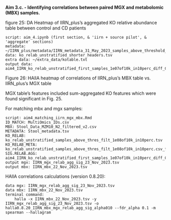 **Aim 3.c. - Identifying correlations between paired MGX and metabolomic (MBX) samples.**

figure 25: DA Heatmap of IIRN_plus’s aggregated KO relative abundance table between control and CD patients

	script: aim_4.ipynb (first section, & 'iirn + source pilot', & 'aggregate' sections)
	metadata: ~/IIRN_plus/metadata/IIRN_metadata_31_May_2023_samples_above_threshold_only.tsv
	data: ko_relab_unstratified_shorter_headers.tsv
	extra data: ~/extra_data/kotable.txt
	output data: aim4_IIRN_ko_relab_unstratified_first_samples_1e07of10k_in10perc_diff_CD_vs_ctl_in_lvl3.csv
	
Figure 26: HAllA heatmap of correlations of IIRN_plus’s MBX table vs. IIRN_plus’s MGX table

MGX table’s features included sum-aggregated KO features which were found significant in Fig. 25.

For matching mbx and mgx samples:

	script: aim4_matching_iirn_mgx_mbx.Rmd
	ID_MATCH: MultiOmics_IDs.csv
	MBX: Stool_Data_MZM10_N2_filtered_v2.csv
	METADATA: Stool_metadata.tsv
	KO_RELAB: ko_relab_unstratified_samples_above_thres_filt_1e08of10k_in10perc.tsv
	KO_RELAB_META: ko_relab_unstratified_samples_above_thres_filt_1e08of10k_in10perc.csv_feature.tsv
	SIG.RELAB.AGG: aim4_IIRN_ko_relab_unstratified_first_samples_1e07of10k_in10perc_diff_CD_vs_ctl_in_lvl3.csv
	output mgx: IIRN_mgx_relab_agg_sig_23_Nov_2023.tsv
	output mbx: IIRN_mbx_22_Nov_2023.tsv
	
HAllA correlations calculations (version 0.8.20):

	data mgx: IIRN_mgx_relab_agg_sig_23_Nov_2023.tsv
	data mbx: IIRN_mbx_22_Nov_2023.tsv
	terminal command: 
 		halla -x IIRN_mbx_22_Nov_2023.tsv -y IIRN_mgx_relab_agg_sig_23_Nov_2023.tsv -o halla0.8.20_IIRN_mbx_mgx_relab_agg_sig_alpha010 --fdr_alpha 0.1 -m spearman --hallagram
